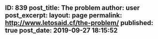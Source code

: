 ---
---
ID: 839
post_title: The problem
author: user
post_excerpt:
layout: page
permalink: http://www.letosaid.cf/the-problem/
published: true
post_date: 2019-09-27 18:15:52
---